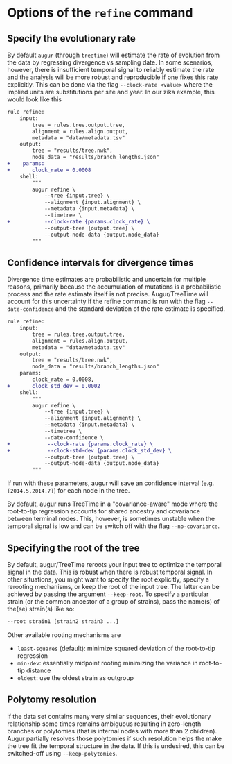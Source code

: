 # Options of the ``refine`` command

## Specify the evolutionary rate
By default `augur` (through `treetime`) will estimate the rate of evolution from the data by regressing divergence vs sampling date.
In some scenarios, however, there is insufficient temporal signal to reliably estimate the rate and the analysis will be more robust and reproducible if one fixes this rate explicitly.
This can be done via the flag `--clock-rate <value>` where the implied units are substitutions per site and year.
In our zika example, this would look like this
```diff
rule refine:
    input:
        tree = rules.tree.output.tree,
        alignment = rules.align.output,
        metadata = "data/metadata.tsv"
    output:
        tree = "results/tree.nwk",
        node_data = "results/branch_lengths.json"
+    params:
+    	clock_rate = 0.0008
    shell:
        """
        augur refine \
            --tree {input.tree} \
            --alignment {input.alignment} \
            --metadata {input.metadata} \
            --timetree \
+           --clock-rate {params.clock_rate} \
            --output-tree {output.tree} \
            --output-node-data {output.node_data}
        """
```

## Confidence intervals for divergence times
Divergence time estimates are probabilistic and uncertain for multiple reasons, primarily because the accumulation of mutations is a probabilistic process and the rate estimate itself is not precise.
Augur/TreeTime will account for this uncertainty if the refine command is run with the flag `--date-confidence` and the standard deviation of the rate estimate is specified.
```diff
rule refine:
    input:
        tree = rules.tree.output.tree,
        alignment = rules.align.output,
        metadata = "data/metadata.tsv"
    output:
        tree = "results/tree.nwk",
        node_data = "results/branch_lengths.json"
    params:
    	clock_rate = 0.0008,
+    	clock_std_dev = 0.0002
    shell:
        """
        augur refine \
            --tree {input.tree} \
            --alignment {input.alignment} \
            --metadata {input.metadata} \
            --timetree \
            --date-confidence \
+            --clock-rate {params.clock_rate} \
+            --clock-std-dev {params.clock_std_dev} \
            --output-tree {output.tree} \
            --output-node-data {output.node_data}
        """
```
If run with these parameters, augur will save an confidence interval (e.g. `[2014.5,2014.7]`) for each node in the tree.

By default, augur runs TreeTime in a "covariance-aware" mode where the root-to-tip regression accounts for shared ancestry and covariance between terminal nodes.
This, however, is sometimes unstable when the temporal signal is low and can be switch off with the flag `--no-covariance`.

## Specifying the root of the tree
By default, augur/TreeTime reroots your input tree to optimize the temporal signal in the data. This is robust when there is robust temporal signal.
In other situations, you might want to specify the root explicitly, specify a rerooting mechanisms, or keep the root of the input tree.
The latter can be achieved by passing the argument `--keep-root`.
To specify a particular strain (or the common ancestor of a group of strains), pass the name(s) of the(se) strain(s) like so:
```bash
--root strain1 [strain2 strain3 ...]
```
Other available rooting mechanisms are

  * `least-squares` (default): minimize squared deviation of the root-to-tip regression
  * `min-dev`: essentially midpoint rooting minimizing the variance in root-to-tip distance
  * `oldest`: use the oldest strain as outgroup

## Polytomy resolution
if the data set contains many very similar sequences, their evolutionary relationship some times remains ambiguous resulting in zero-length branches or polytomies (that is internal nodes with more than 2 children).
Augur partially resolves those polytomies if such resolution helps the make the tree fit the temporal structure in the data.
If this is undesired, this can be switched-off using `--keep-polytomies`.


